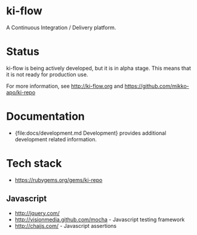 # ki-flow

A Continuous Integration / Delivery platform.

# Status

ki-flow is being actively developed, but it is in alpha stage. This means that it is not ready for production use.

For more information, see http://ki-flow.org and https://github.com/mikko-apo/ki-repo

# Documentation

* {file:docs/development.md Development} provides additional development related information.

# Tech stack

* https://rubygems.org/gems/ki-repo

## Javascript
* http://jquery.com/
* http://visionmedia.github.com/mocha - Javascript testing framework
* http://chaijs.com/ - Javascript assertions